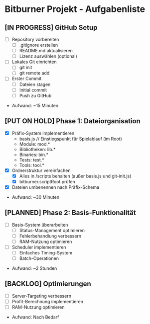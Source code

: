 # Bitburner Projekt - Aufgabenliste

## [IN PROGRESS] GitHub Setup
- [ ] Repository vorbereiten
  - [ ] .gitignore erstellen
  - [ ] README.md aktualisieren
  - [ ] Lizenz auswählen (optional)
- [ ] Lokales Git einrichten
  - [ ] git init
  - [ ] git remote add
- [ ] Erster Commit
  - [ ] Dateien stagen
  - [ ] Initial commit
  - [ ] Push zu GitHub
- Aufwand: ~15 Minuten

## [PUT ON HOLD] Phase 1: Dateiorganisation
- [x] Präfix-System implementieren
  - basis.js // Einstiegspunkt für Spielablauf (im Root)
  - Module: mod.*
  - Bibliotheken: lib.*
  - Binaries: bin.*
  - Tests: test.*
  - Tools: tool.*
- [x] Ordnerstruktur vereinfachen
  - [x] Alles in /scripts behalten (außer basis.js und git-init.js)
  - [x] bitburner.scriptRoot prüfen
- [x] Dateien umbenennen nach Präfix-Schema
- Aufwand: ~30 Minuten

## [PLANNED] Phase 2: Basis-Funktionalität
- [ ] Basis-System überarbeiten
  - [ ] Status-Management optimieren
  - [ ] Fehlerbehandlung verbessern
  - [ ] RAM-Nutzung optimieren
- [ ] Scheduler implementieren
  - [ ] Einfaches Timing-System
  - [ ] Batch-Operationen
- Aufwand: ~2 Stunden

## [BACKLOG] Optimierungen
- [ ] Server-Targeting verbessern
- [ ] Profit-Berechnung implementieren
- [ ] RAM-Nutzung optimieren
- Aufwand: Nach Bedarf 